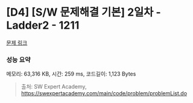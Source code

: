 # [D4] [S/W 문제해결 기본] 2일차 - Ladder2 - 1211 

[문제 링크](https://swexpertacademy.com/main/code/problem/problemDetail.do?contestProbId=AV14BgD6AEECFAYh) 

### 성능 요약

메모리: 63,316 KB, 시간: 259 ms, 코드길이: 1,123 Bytes



> 출처: SW Expert Academy, https://swexpertacademy.com/main/code/problem/problemList.do